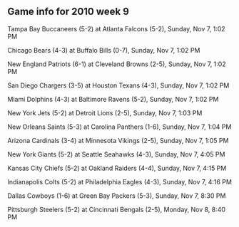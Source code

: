 ## Game info for 2010 week 9
Tampa Bay Buccaneers (5-2) at Atlanta Falcons (5-2), Sunday, Nov 7, 1:02 PM

Chicago Bears (4-3) at Buffalo Bills (0-7), Sunday, Nov 7, 1:02 PM

New England Patriots (6-1) at Cleveland Browns (2-5), Sunday, Nov 7, 1:02 PM

San Diego Chargers (3-5) at Houston Texans (4-3), Sunday, Nov 7, 1:02 PM

Miami Dolphins (4-3) at Baltimore Ravens (5-2), Sunday, Nov 7, 1:02 PM

New York Jets (5-2) at Detroit Lions (2-5), Sunday, Nov 7, 1:03 PM

New Orleans Saints (5-3) at Carolina Panthers (1-6), Sunday, Nov 7, 1:04 PM

Arizona Cardinals (3-4) at Minnesota Vikings (2-5), Sunday, Nov 7, 1:05 PM



New York Giants (5-2) at Seattle Seahawks (4-3), Sunday, Nov 7, 4:05 PM

Kansas City Chiefs (5-2) at Oakland Raiders (4-4), Sunday, Nov 7, 4:15 PM

Indianapolis Colts (5-2) at Philadelphia Eagles (4-3), Sunday, Nov 7, 4:16 PM



Dallas Cowboys (1-6) at Green Bay Packers (5-3), Sunday, Nov 7, 8:30 PM



Pittsburgh Steelers (5-2) at Cincinnati Bengals (2-5), Monday, Nov 8, 8:40 PM

